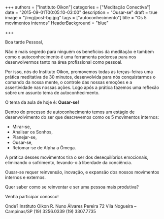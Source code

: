+++
authors = ["Instituto Oikon"]
categories = ["Meditação Conectiva"]
date = "2015-09-01T00:05:10-03:00"
description = "Ousar-se"
draft = true
image = "/img/post-bg.jpg"
tags = ["autoconhecimento"]
title = "Os 5 movimentos internos"
  HeaderBackground = "blue"

+++

Boa tarde Pessoal,


Não é mais segredo para ninguém os benefícios da meditação e também como o autoconhecimento é uma ferramenta poderosa para nos desenvolvermos tanto na área profissional como pessoal.

Por isso, nós do Instituto Oikon, promovemos todas às terças-feiras uma prática meditativa de 30 minutos, desenvolvida para nós conquistarmos o comando da nossa mente, o controle das nossas emoções e a assertividade nas nossas ações. Logo após a prática fazemos uma reflexão sobre um assunto tema de autoconhecimento.

O tema da aula de hoje é: **Ousar-se!**

Dentro do processo de autoconhecimento temos um estágio de desenvolvimento do ser que descrevemos como os 5 movimentos internos:

- Mirar-se,
- Analisar os Sonhos,
- Planejar-se,
- Ousar-se,
- Retomar-se de Alpha a Ômega.


A prática desses movimentos tira o ser dos desequilíbrios emocionais, eliminando o sofrimento, levando-o à liberdade da conciência.

Ousar-se requer reinvensão, inovação, e expansão dos nossos movimentos internos e externos.


Quer saber como se reinventar e ser uma pessoa mais produtiva?

Venha participar conosco!

Onde?
Instituto Oikon
R. Nuno Álvares Pereira 72
Vila Nogueira – Campinas/SP
(19) 3256.0339
(19) 3307.7735
